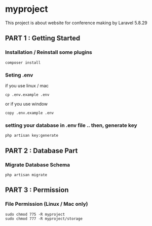 # myproject

This project is about website for conference making by Laravel 5.8.29

## PART 1 : Getting Started

### Installation / Reinstall some plugins
```
composer install
```
### Seting .env
if you use linux / mac
```
cp .env.example .env
```
or if you use window
```
copy .env.example .env
```
### setting your database in .env file .. then, generate key 
```
php artisan key:generate
```

## PART 2 : Database Part

### Migrate Database Schema
```
php artisan migrate
```

## PART 3 : Permission

### File Permission (Linux / Mac only)
```
sudo chmod 775 -R myproject
sudo chmod 777 -R myproject/storage
```
